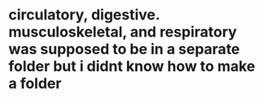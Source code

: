 # circulatory, digestive. musculoskeletal, and respiratory was supposed to be in a separate folder but i didnt know how to make a folder
